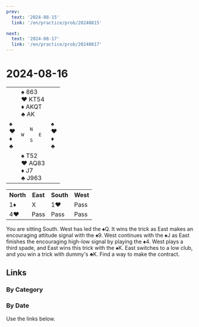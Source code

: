 ```yaml
---
prev:
  text: '2024-08-15'
  link: '/en/practice/prob/20240815'

next:
  text: '2024-08-17'
  link: '/en/practice/prob/20240817'
---
```


# 2024-08-16

<table class="deal">
	<tr>
		<td></td>
		<td>♠️ 863<br>♥️ KT54<br>♦️ AKQT<br>♣️ AK</td>
		<td></td>
	</tr>
	<tr>
		<td>♠️ <br>♥️ <br>♦️ <br>♣️ </td>
		<td><pre>   N<br>W     E<br>   S</pre></td>
		<td>♠️ <br>♥️ <br>♦️ <br>♣️ </td>
	</tr>
	<tr>
		<td></td>
		<td>♠️ T52<br>♥️ AQ83<br>♦️ J7<br>♣️ J963</td>
		<td></td>
	</tr>
</table>

<table class="auction">
	<tr>
		<th>North</th>
		<th>East</th>
		<th>South</th>
		<th>West</th>
	</tr>
	<tr>
		<td>1♦️</td>
		<td>X</td>
		<td>1♥️</td>
		<td>Pass</td>
	</tr>
	<tr>
		<td>4♥️</td>
		<td>Pass</td>
		<td>Pass</td>
		<td>Pass</td>
	</tr>
</table>

You are sitting South. West has led the ♠️Q. It wins the trick as East makes an encouraging attitude signal with the ♠️9. West continues with the ♠️J as East finishes the encouraging high-low signal by playing the ♠️4. West plays a third spade, and East wins this trick with the ♠️K. East switches to a low club, and you win a trick with dummy's ♣️K. Find a way to make the contract.

## Links

[<Badge type="tip" text="Check Solution"/>](/en/learning/prob/20240816)

### By Category

[<Badge type="tip" text="<--"/>](/en/practice/prob/20240815)
[<Badge type="tip" text="Calendar"/>](/en/practice/calendar/202408)
[<Badge type="tip" text="-->"/>](/en/practice/prob/20240819)

### By Date

Use the links below.